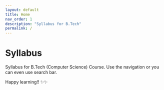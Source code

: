 ```yaml
---
layout: default
title: Home
nav_order: 1
description: "Syllabus for B.Tech"
permalink: /
---
```


# Syllabus

Syllabus for B.Tech (Computer Science) Course. Use the navigation or you can even use search bar.

Happy learning!! ✨✨